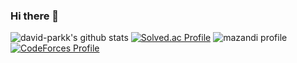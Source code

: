 ### Hi there 👋

![david-parkk's github stats](https://github-readme-stats.vercel.app/api?username=david-parkk&show_icons=true)
[![Solved.ac Profile](http://mazassumnida.wtf/api/generate_badge?boj=ji0513ji)](https://solved.ac/ji0513ji)
![mazandi profile](http://mazandi.herokuapp.com/api?handle=ji0513ji&theme=warm)
[![CodeForces Profile](https://cf.leed.at?id=bluesparrow)](https://codeforces.com/profile/bluesparrow)
<!--
**glowforever/glowforever** is a ✨ _special_ ✨ repository because its `README.md` (this file) appears on your GitHub profile.

Here are some ideas to get you started:

- 🔭 I’m currently working on ...
- 🌱 I’m currently learning ...
- 👯 I’m looking to collaborate on ...
- 🤔 I’m looking for help with ...
- 💬 Ask me about ...
- 📫 How to reach me: ...
- 😄 Pronouns: ...
- ⚡ Fun fact: ...
-->
